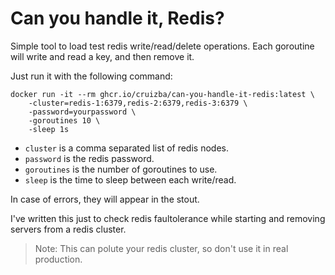 # Can you handle it, Redis?

Simple tool to load test redis write/read/delete operations.
Each goroutine will write and read a key, and then remove it.

Just run it with the following command:

```
docker run -it --rm ghcr.io/cruizba/can-you-handle-it-redis:latest \
    -cluster=redis-1:6379,redis-2:6379,redis-3:6379 \
    -password=yourpassword \
    -goroutines 10 \
    -sleep 1s
```

- `cluster` is a comma separated list of redis nodes.
- `password` is the redis password.
- `goroutines` is the number of goroutines to use.
- `sleep` is the time to sleep between each write/read.

In case of errors, they will appear in the stout.

I've written this just to check redis faultolerance while starting and removing servers from a redis cluster.

> Note: This can polute your redis cluster, so don't use it in real production.

